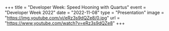 +++
title = "Developer Week: Speed Hooning with Quartus"
event = "Developer Week 2022"
date = "2022-11-08"
type = "Presentation"
image = "https://img.youtube.com/vi/eRz3s9dQZe8/0.jpg"
url = "https://www.youtube.com/watch?v=eRz3s9dQZe8"
+++